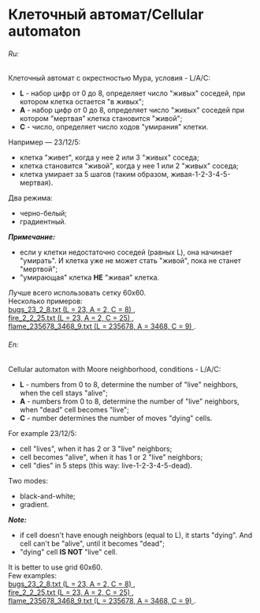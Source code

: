 Клеточный автомат/Cellular automaton
==================
<h6><i>Ru:</i></h6>
Клеточный автомат с окрестностью Мура, условия - L/A/C:
<ul>
  <li><b>L</b> - набор цифр от 0 до 8, определяет число "живых" соседей, при котором клетка остается "в живых";</li>
  <li><b>A</b> - набор цифр от 0 до 8, определяет число "живых" соседей при котором "мертвая" клетка становится "живой";</li>
  <li><b>C</b> - число, определяет число ходов "умирания" клетки.</li>
</ul>

Например — 23/12/5:
<ul>
  <li>клетка "живет", когда у нее 2 или 3 "живых" соседа;</li>
  <li>клетка становится "живой", когда у нее 1 или 2 "живых" соседа;</li>
  <li>клетка умирает за 5 шагов (таким образом, живая-1-2-3-4-5-мертвая).</li>
</ul>
Два режима:
<ul>
  <li>черно-белый;</li>
  <li>градиентный.</li>
</ul>
<i><b>Примечание:</b></i> 
<ul>
  <li>если у клетки недостаточно соседей (равных L), она начинает "умирать". И клетка уже не может стать "живой", пока не станет "мертвой";</li>
  <li>"умирающая" клетка <b>НЕ</b> "живая" клетка.</li>
</ul>

Лучше всего использовать сетку 60х60.<br> 
Несколько примеров: 
<br> <a href="http://www.youtube.com/watch?v=YT14LIYJ3nM"> bugs_23_2_8.txt (L = 23, A = 2, C = 8) </a>, 
<br> <a href="http://www.youtube.com/watch?v=43-kxhowO-k"> fire_2_2_25.txt (L = 23, A = 2, C = 25) </a>, 
<br> <a href="http://www.youtube.com/watch?v=YGZkp0rDffw"> flame_235678_3468_9.txt (L = 235678, A = 3468, C = 9) </a>.

<h6><i>En:</i></h6>
Cellular automaton with Moore neighborhood, conditions - L/A/C:
<ul>
  <li><b>L</b> - numbers from 0 to 8, determine the number of "live" neighbors, when the cell stays "alive";</li>
  <li><b>A</b> - numbers from 0 to 8, determine the number of "live" neighbors, when "dead" cell becomes "live";</li>
  <li><b>C</b> - number determines the number of moves "dying" cells.</li>
</ul>
For example 23/12/5:
<ul>
  <li>cell "lives", when it has 2 or 3 "live" neighbors;</li>
  <li>cell becomes "alive", when it has 1 or 2 "live" neighbors;</li>
  <li>cell "dies" in 5 steps (this way: live-1-2-3-4-5-dead).</li>
</ul>
Two modes:
<ul>
  <li>black-and-white;</li>
  <li>gradient.</li>
</ul>
<i><b>Note:</b></i> 
<ul>
  <li>if cell doesn't have enough neighbors (equal to L), it starts "dying". And cell can't be "alive", until it becomes "dead";</li>
  <li>"dying" cell <b>IS NOT</b> "live" cell.</li>
</ul>

It is better to use grid 60x60.<br> 
Few examples:
<br> <a href="http://www.youtube.com/watch?v=YT14LIYJ3nM"> bugs_23_2_8.txt (L = 23, A = 2, C = 8) </a>, 
<br> <a href="http://www.youtube.com/watch?v=43-kxhowO-k"> fire_2_2_25.txt (L = 23, A = 2, C = 25) </a>, 
<br> <a href="http://www.youtube.com/watch?v=YGZkp0rDffw"> flame_235678_3468_9.txt (L = 235678, A = 3468, C = 9) </a>.
